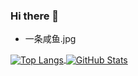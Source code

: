 <!--
 * @Author: your name
 * @Date: 2020-12-08 12:45:57
 * @LastEditTime: 2021-05-19 21:54:12
 * @LastEditors: Please set LastEditors
 * @Description: In User Settings Edit
 * @FilePath: \Ayusummer\README.md

[![willianrod's wakatime stats](https://github-readme-stats.vercel.app/api/wakatime?username=@ayusummer&layout=compact)](https://github.com/anuraghazra/github-readme-stats)
-->
### Hi there 👋

- 一条咸鱼.jpg  

<a href="https://github.com/Ayusummer">
  <img align="center" alt="Top Langs" src="https://github-readme-stats.vercel.app/api/top-langs/?username=Ayusummer&layout=compact" />
</a>

<a href="https://github.com/Ayusummer">
  <img align="center" alt="GitHub Stats" src="https://github-readme-stats.vercel.app/api?username=Ayusummer&show_icons=true&include_all_commits=true" />
</a>
